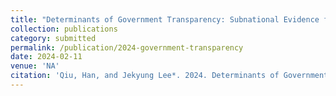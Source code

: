 ```yaml
---
title: "Determinants of Government Transparency: Subnational Evidence from China."
collection: publications
category: submitted
permalink: /publication/2024-government-transparency
date: 2024-02-11
venue: 'NA'
citation: 'Qiu, Han, and Jekyung Lee*. 2024. Determinants of Government Transparency: Subnational Evidence from China.'
---
```

